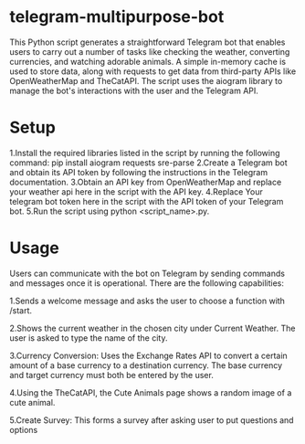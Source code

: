 # telegram-multipurpose-bot

This Python script generates a straightforward Telegram bot that enables users to carry out a number of tasks like checking the weather, converting currencies, and watching adorable animals. A simple in-memory cache is used to store data, along with requests to get data from third-party APIs like OpenWeatherMap and TheCatAPI. The script uses the aiogram library to manage the bot's interactions with the user and the Telegram API.

# Setup

1.Install the required libraries listed in the script by running the following command:
   pip install aiogram requests sre-parse
2.Create a Telegram bot and obtain its API token by following the instructions in the Telegram documentation.
3.Obtain an API key from OpenWeatherMap and replace your weather api here in the script with the API key.
4.Replace Your telegram bot token here in the script with the API token of your Telegram bot.
5.Run the script using python <script_name>.py.

# Usage 
Users can communicate with the bot on Telegram by sending commands and messages once it is operational. There are the following capabilities:

1.Sends a welcome message and asks the user to choose a function with /start.

2.Shows the current weather in the chosen city under Current Weather. The user is asked to type the name of the city.

3.Currency Conversion: Uses the Exchange Rates API to convert a certain amount of a base currency to a destination currency. The base currency and target currency must both be entered by the user.

4.Using the TheCatAPI, the Cute Animals page shows a random image of a cute animal.

5.Create Survey: This forms a survey after asking user to put questions and options
